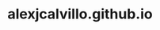 # alexjcalvillo.github.io

<!-- Originally wrote out a CSS style sheet, however decided to first time try Bootstrap.
Lot of things I want to try. Will probably write a new website just to test out different components and utilities that I found.-->
